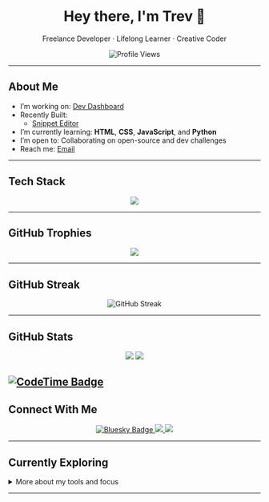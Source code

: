 <!-- Profile README for TrevorBrowning -->

<h1 align="center">Hey there, I'm Trev 👋</h1>
<p align="center">Freelance Developer · Lifelong Learner · Creative Coder</p>

<p align="center">
  <img src="https://komarev.com/ghpvc/?username=trevorbrowning&style=flat&color=blue" alt="Profile Views" />
</p>

---

## About Me

- I’m working on: [Dev Dashboard](https://github.com/TrevorBrowning/dev-dashboard)
- Recently Built:
  - [Snippet Editor](https://www.trevorbrowning.com/snippet-editor)
- I’m currently learning: **HTML**, **CSS**, **JavaScript**, and **Python**
- I’m open to: Collaborating on open-source and dev challenges
- Reach me: [Email](mailto:trevryanbrowning@gmail.com)

---

## Tech Stack

<p align="center">
  <img src="https://skillicons.dev/icons?i=html,css,js,python,flask,react,vue,express,mongodb" />
</p>

---

## GitHub Trophies

<p align="center">
  <img src="https://github-profile-trophy.vercel.app/?username=trevorbrowning&theme=flat&row=1&column=6" />
</p>

---

## GitHub Streak

<p align="center">
  <img src="https://streak-stats.demolab.com?user=trevorbrowning&theme=default" alt="GitHub Streak" />
</p>

---

## GitHub Stats

<p align="center">
  <img src="https://github-readme-stats.vercel.app/api?username=trevorbrowning&show_icons=true&theme=default" />
  <img src="https://github-readme-stats.vercel.app/api/top-langs/?username=trevorbrowning&layout=compact" />
</p>

[![CodeTime Badge](https://img.shields.io/endpoint?style=for-the-badge&color=222&url=https%3A%2F%2Fapi.codetime.dev%2Fv3%2Fusers%2Fshield%3Fuid%3D33360)](https://codetime.dev)
---

## Connect With Me

<p align="center">
  <a href="https://bsky.app/profile/trevorbrowning.com">
  <img src="https://img.shields.io/badge/Bluesky-1e90ff?style=for-the-badge&logo=cloudflare&logoColor=white" alt="Bluesky Badge"/>
</a>

  <a href="https://twitter.com/BrowningRTrevor">
    <img src="https://img.shields.io/badge/Twitter-1DA1F2?style=for-the-badge&logo=twitter&logoColor=white" />
  </a>
  <a href="https://trevorbrowning.com">
    <img src="https://img.shields.io/badge/Portfolio-000?style=for-the-badge&logo=github&logoColor=white" />
  </a>
</p>

---

## Currently Exploring

<details>
<summary>More about my tools and focus</summary>

- **Tools**: VS Code, GitHub CLI, Flask, Jekyll  
- **OS**: Ubuntu + Windows  
- **Creative interests**: Filmmaking, story/world building, pixel art

</details>

---
